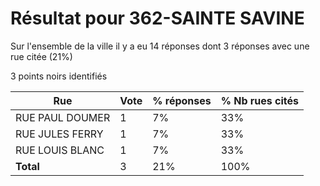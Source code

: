 # Résultat pour 362-SAINTE SAVINE

Sur l'ensemble de la ville il y a eu 14 réponses dont 3 réponses avec une rue citée (21%)

3 points noirs identifiés

| Rue | Vote | % réponses | % Nb rues cités|
|-----|------|------------|----------------|
| RUE PAUL DOUMER | 1 | 7% | 33%|
| RUE JULES FERRY | 1 | 7% | 33%|
| RUE LOUIS BLANC | 1 | 7% | 33%|
| **Total** | 3 | 21% | 100%|
